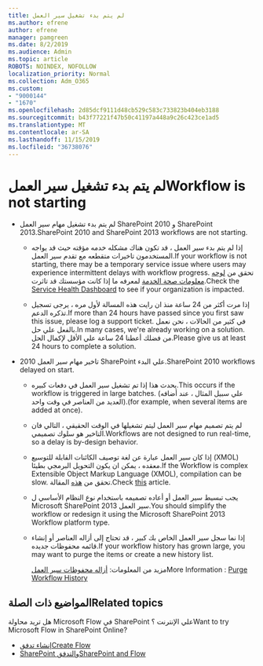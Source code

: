 ```yaml
---
title: لم يتم بدء تشغيل سير العمل
ms.author: efrene
author: efrene
manager: pamgreen
ms.date: 8/2/2019
ms.audience: Admin
ms.topic: article
ROBOTS: NOINDEX, NOFOLLOW
localization_priority: Normal
ms.collection: Adm_O365
ms.custom:
- "9000144"
- "1670"
ms.openlocfilehash: 2d85dcf9111d48cb529c583c733823b404eb3188
ms.sourcegitcommit: b43f77221f47b50c41197a448a9c26c423ce1ad5
ms.translationtype: MT
ms.contentlocale: ar-SA
ms.lasthandoff: 11/15/2019
ms.locfileid: "36738076"
---
```

# <a name="workflow-is-not-starting"></a><span data-ttu-id="d4184-102">لم يتم بدء تشغيل سير العمل</span><span class="sxs-lookup"><span data-stu-id="d4184-102">Workflow is not starting</span></span>

- <span data-ttu-id="d4184-103">لم يتم بدء تشغيل مهام سير العمل SharePoint 2010 و SharePoint 2013.</span><span class="sxs-lookup"><span data-stu-id="d4184-103">SharePoint 2010 and SharePoint 2013 workflows are not starting.</span></span>

    - <span data-ttu-id="d4184-104">إذا لم يتم بدء سير العمل ، قد تكون هناك مشكله خدمه مؤقته حيث قد يواجه المستخدمون تاخيرات متقطعه مع تقدم سير العمل.</span><span class="sxs-lookup"><span data-stu-id="d4184-104">If your workflow is not starting, there may be a temporary service issue where users may experience intermittent delays with workflow progress.</span></span> <span data-ttu-id="d4184-105">تحقق من [لوحه معلومات صحة الخدمة](https:/admin.microsoft.com/AdminPortal/Home#/servicehealth) لمعرفه ما إذا كانت مؤسستك قد تاثرت.</span><span class="sxs-lookup"><span data-stu-id="d4184-105">Check the [Service Health Dashboard](https:/admin.microsoft.com/AdminPortal/Home#/servicehealth) to see if your organization is impacted.</span></span>

    - <span data-ttu-id="d4184-106">إذا مرت أكثر من 24 ساعة منذ ان رايت هذه المسالة لأول مره ، يرجى تسجيل تذكره الدعم.</span><span class="sxs-lookup"><span data-stu-id="d4184-106">If more than 24 hours have passed since you first saw this issue, please log a support ticket.</span></span> <span data-ttu-id="d4184-107">في كثير من الحالات ، نحن نعمل بالفعل علي حل.</span><span class="sxs-lookup"><span data-stu-id="d4184-107">In many cases, we're already working on a solution.</span></span> <span data-ttu-id="d4184-108">من فضلك أعطنا 24 ساعة علي الأقل لإكمال الحل.</span><span class="sxs-lookup"><span data-stu-id="d4184-108">Please give us at least 24 hours to complete a solution.</span></span>

- <span data-ttu-id="d4184-109">تاخير مهام سير العمل 2010 SharePoint علي البدء.</span><span class="sxs-lookup"><span data-stu-id="d4184-109">SharePoint 2010 workflows delayed on start.</span></span>

    - <span data-ttu-id="d4184-110">يحدث هذا إذا تم تشغيل سير العمل في دفعات كبيره.</span><span class="sxs-lookup"><span data-stu-id="d4184-110">This occurs if the workflow is triggered in large batches.</span></span> <span data-ttu-id="d4184-111">(علي سبيل المثال ، عند أضافه العديد من العناصر في وقت واحد).</span><span class="sxs-lookup"><span data-stu-id="d4184-111">(for example, when several items are added at once).</span></span>

    - <span data-ttu-id="d4184-112">لم يتم تصميم مهام سير العمل ليتم تشغيلها في الوقت الحقيقي ، التالي فان التاخير هو سلوك تصميمي.</span><span class="sxs-lookup"><span data-stu-id="d4184-112">Workflows are not designed to run real-time, so a delay is by-design behavior.</span></span>

   -  <span data-ttu-id="d4184-113">إذا كان سير العمل عبارة عن لغة توصيف الكائنات القابلة للتوسيع (XMOL) معقده ، يمكن ان يكون التحويل البرمجي بطيئا.</span><span class="sxs-lookup"><span data-stu-id="d4184-113">If the Workflow is complex Extensible Object Markup Language (XMOL), compilation can be slow.</span></span> <span data-ttu-id="d4184-114">تحقق من [هذه](https://support.microsoft.com//kb/3043697) المقالة.</span><span class="sxs-lookup"><span data-stu-id="d4184-114">Check [this](https://support.microsoft.com//kb/3043697) article.</span></span>

    - <span data-ttu-id="d4184-115">يجب تبسيط سير العمل أو أعاده تصميمه باستخدام نوع النظام الأساسي ل Microsoft SharePoint 2013 سير العمل.</span><span class="sxs-lookup"><span data-stu-id="d4184-115">You should simplify the workflow or redesign it using the Microsoft SharePoint 2013 Workflow platform type.</span></span>

    - <span data-ttu-id="d4184-116">إذا نما سجل سير العمل الخاص بك كبير ، قد تحتاج إلى أزاله العناصر أو إنشاء قائمه محفوظات جديده.</span><span class="sxs-lookup"><span data-stu-id="d4184-116">If your workflow history has grown large, you may want to purge the items or create a new history list.</span></span>

        <span data-ttu-id="d4184-117">مزيد من المعلومات: [أزاله محفوظات سير العمل](https://blogs.technet.microsoft.com/marj/2015/08/07/sharepoint-2010-workflows-best-practice-purge-workflow-history-list-items/)</span><span class="sxs-lookup"><span data-stu-id="d4184-117">More Information : [Purge Workflow History](https://blogs.technet.microsoft.com/marj/2015/08/07/sharepoint-2010-workflows-best-practice-purge-workflow-history-list-items/)</span></span>


## <a name="related-topics"></a><span data-ttu-id="d4184-118">المواضيع ذات الصلة</span><span class="sxs-lookup"><span data-stu-id="d4184-118">Related topics</span></span>
<span data-ttu-id="d4184-119">هل تريد محاولة Microsoft Flow في SharePoint علي الإنترنت ؟</span><span class="sxs-lookup"><span data-stu-id="d4184-119">Want to try Microsoft Flow in SharePoint Online?</span></span>
- [<span data-ttu-id="d4184-120">إنشاء تدفق</span><span class="sxs-lookup"><span data-stu-id="d4184-120">Create Flow</span></span>](https://support.office.com/article/Create-a-flow-for-a-list-or-library-in-SharePoint-Online-or-OneDrive-for-Business-a9c3e03b-0654-46af-a254-20252e580d01) 
- [<span data-ttu-id="d4184-121">SharePoint والتدفق</span><span class="sxs-lookup"><span data-stu-id="d4184-121">SharePoint and Flow</span></span>](https://flow.microsoft.com/blog/sharepoint-and-flow/) 



